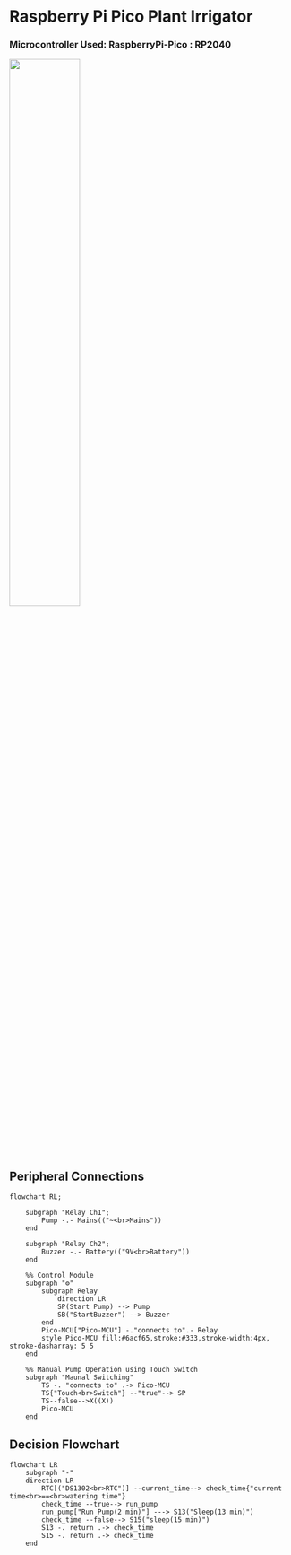 # Raspberry Pi Pico Plant Irrigator

### Microcontroller Used: RaspberryPi-Pico : RP2040

<img src="https://images.ctfassets.net/2lpsze4g694w/4jQGyUQTjMglSA7GjGvGPa/10949b5cd522330327e7d9917589c1f9/PICO_BOARD_TOP_WHITE.jpg?w=800" width=50%>

## Peripheral Connections

```mermaid
flowchart RL;
	
	subgraph "Relay Ch1";
		Pump -.- Mains(("~<br>Mains"))
	end
	
	subgraph "Relay Ch2";
		Buzzer -.- Battery(("9V<br>Battery"))
	end
	
	%% Control Module
	subgraph "⚙️"
		subgraph Relay
			direction LR
			SP(Start Pump) --> Pump
			SB("StartBuzzer") --> Buzzer
		end
		Pico-MCU["Pico-MCU"] -."connects to".- Relay
		style Pico-MCU fill:#6acf65,stroke:#333,stroke-width:4px, stroke-dasharray: 5 5
	end
	
	%% Manual Pump Operation using Touch Switch
	subgraph "Maunal Switching"
		TS -. "connects to" .-> Pico-MCU
		TS{"Touch<br>Switch"} --"true"--> SP
		TS--false-->X((X))
		Pico-MCU
	end
```



## Decision Flowchart

```mermaid
flowchart LR
	subgraph "-"
	direction LR
		RTC[("DS1302<br>RTC")] --current_time--> check_time{"current time<br>==<br>watering time"}
		check_time --true--> run_pump
		run_pump["Run Pump(2 min)"] ---> S13("Sleep(13 min)")
		check_time --false--> S15("sleep(15 min)")
		S13 -. return .-> check_time
		S15 -. return .-> check_time
	end
```

